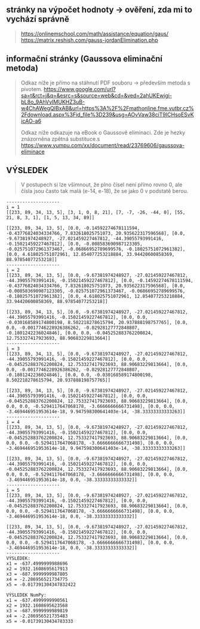 ## stránky na výpočet hodnoty -> ověření, zda mi to vychází správně
>https://onlinemschool.com/math/assistance/equation/gaus/
>https://matrix.reshish.com/gauss-jordanElimination.php

## informační stránky (Gaussova eliminační metoda)
>Odkaz níže je přímo na stáhnutí PDF souboru -> především metoda s pivotem.
>https://www.google.com/url?sa=t&rct=j&q=&esrc=s&source=web&cd=&ved=2ahUKEwigi-bL8o_9AhVyIMUKHZ3uB-w4ChAWegQIBxAB&url=https%3A%2F%2Fmathonline.fme.vutbr.cz%2Fdownload.aspx%3Fid_file%3D239&usg=AOvVaw38ciT9ICHsoESvKicAO-a6
>
>Odkaz níže odkazuje na eBook o Gaussově eliminaci. Zde je hezky znázorněna zpětná substituce.s
>https://www.yumpu.com/xx/document/read/23769606/gaussova-eliminace

## VÝSLEDEK
>V postupech si lze všimnout, že plno čísel není přímo rovno 0, ale čísla jsou často tak malá (e-14, e-18), že se jako 0 v podstatě berou.
```
--------------------
i = 1
[[233, 89, 34, 13, 5], [3, 1, 0, 8, 21], [7, -7, -26, -44, 0], [55, 21, 8, 3, 1], [1, 5, 13, 34, 89]]

[[233, 89, 34, 13, 5], [0.0, -0.14592274678111594, -0.43776824034334766, 7.832618025751073, 20.935622317596568], [0.0, -9.67381974248927, -27.021459227467812, -44.39055793991416, -0.15021459227467812], [0.0, -0.008583690987123305, -0.025751072961373467, -0.06866952789699576, -0.18025751072961382], [0.0, 4.618025751072961, 12.854077253218884, 33.94420600858369, 88.97854077253218]]
--------------------
i = 2
[[233, 89, 34, 13, 5], [0.0, -9.67381974248927, -27.021459227467812, -44.39055793991416, -0.15021459227467812], [0.0, -0.14592274678111594, -0.43776824034334766, 7.832618025751073, 20.935622317596568], [0.0, -0.008583690987123305, -0.025751072961373467, -0.06866952789699576, -0.18025751072961382], [0.0, 4.618025751072961, 12.854077253218884, 33.94420600858369, 88.97854077253218]]

[[233, 89, 34, 13, 5], [0.0, -9.67381974248927, -27.021459227467812, -44.39055793991416, -0.15021459227467812], [0.0, 0.0, -0.030168589174800198, 8.502218278615794, 20.937888198757765], [0.0, 0.0, -0.0017746228926386262, -0.02928127772848807, -0.1801242236024846], [0.0, 0.0, -0.045252883762200824, 12.753327417923693, 88.90683229813664]]
--------------------
i = 3
[[233, 89, 34, 13, 5], [0.0, -9.67381974248927, -27.021459227467812, -44.39055793991416, -0.15021459227467812], [0.0, 0.0, -0.045252883762200824, 12.753327417923693, 88.90683229813664], [0.0, 0.0, -0.0017746228926386262, -0.02928127772848807, -0.1801242236024846], [0.0, 0.0, -0.030168589174800198, 8.502218278615794, 20.937888198757765]]

[[233, 89, 34, 13, 5], [0.0, -9.67381974248927, -27.021459227467812, -44.39055793991416, -0.15021459227467812], [0.0, 0.0, -0.045252883762200824, 12.753327417923693, 88.90683229813664], [0.0, 0.0, 0.0, -0.5294117647068178, -3.6666666666731498], [0.0, 0.0, -3.469446951953614e-18, 9.947598300641403e-14, -38.33333333333263]]
--------------------
i = 4
[[233, 89, 34, 13, 5], [0.0, -9.67381974248927, -27.021459227467812, -44.39055793991416, -0.15021459227467812], [0.0, 0.0, -0.045252883762200824, 12.753327417923693, 88.90683229813664], [0.0, 0.0, 0.0, -0.5294117647068178, -3.6666666666731498], [0.0, 0.0, -3.469446951953614e-18, 9.947598300641403e-14, -38.33333333333263]]

[[233, 89, 34, 13, 5], [0.0, -9.67381974248927, -27.021459227467812, -44.39055793991416, -0.15021459227467812], [0.0, 0.0, -0.045252883762200824, 12.753327417923693, 88.90683229813664], [0.0, 0.0, 0.0, -0.5294117647068178, -3.6666666666731498], [0.0, 0.0, -3.469446951953614e-18, 0.0, -38.33333333333332]]
--------------------
i = 5
[[233, 89, 34, 13, 5], [0.0, -9.67381974248927, -27.021459227467812, -44.39055793991416, -0.15021459227467812], [0.0, 0.0, -0.045252883762200824, 12.753327417923693, 88.90683229813664], [0.0, 0.0, 0.0, -0.5294117647068178, -3.6666666666731498], [0.0, 0.0, -3.469446951953614e-18, 0.0, -38.33333333333332]]

[[233, 89, 34, 13, 5], [0.0, -9.67381974248927, -27.021459227467812, -44.39055793991416, -0.15021459227467812], [0.0, 0.0, -0.045252883762200824, 12.753327417923693, 88.90683229813664], [0.0, 0.0, 0.0, -0.5294117647068178, -3.6666666666731498], [0.0, 0.0, -3.469446951953614e-18, 0.0, -38.33333333333332]]
--------------------
VÝSLEDEK:
x1 = -637.4999999988696
x2 = 1932.1608695617913
x3 = -687.9999999987805
x4 = -2.286956521734775
x5 = -0.017391304347832422
 
VÝSLEDEK NumPy:
x1 = -637.4999999990561
x2 = 1932.1608695623568
x3 = -687.9999999989819
x4 = -2.286956521735483
x5 = -0.01739130434783333

```